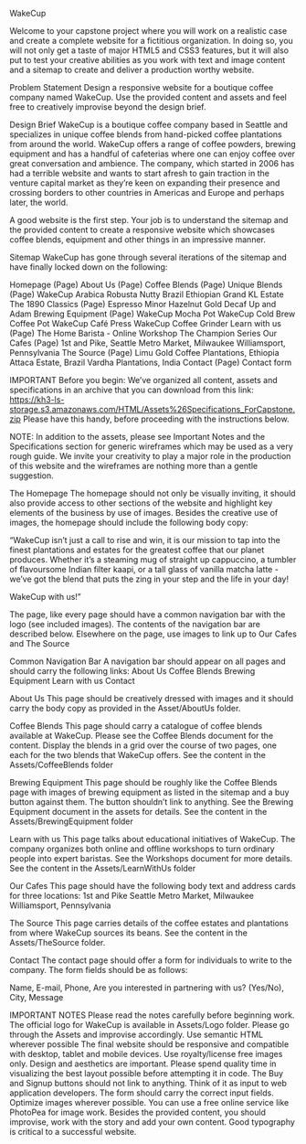 WakeCup

Welcome to your capstone project where you will work on a realistic case and create a complete website for a fictitious organization. In doing so, you will not only get a taste of major HTML5 and CSS3 features, but it will also put to test your creative abilities as you work with text and image content and a sitemap to create and deliver a production worthy website.
 
Problem Statement
Design a responsive website for a boutique coffee company named WakeCup. Use the provided content and assets and feel free to creatively improvise beyond the design brief. 
 
Design Brief
WakeCup is a boutique coffee company based in Seattle and specializes in unique coffee blends from hand-picked coffee plantations from around the world. WakeCup offers a range of coffee powders, brewing equipment and has a handful of cafeterias where one can enjoy coffee over great conversation and ambience. The company, which started in 2006 has had a terrible website and wants to start afresh to gain traction in the venture capital market as they’re keen on expanding their presence and crossing borders to other countries in Americas and Europe and perhaps later, the world. 
 
A good website is the first step. Your job is to understand the sitemap and the provided content to create a responsive website which showcases coffee blends, equipment and other things in an impressive manner.
 
Sitemap
WakeCup has gone through several iterations of the sitemap and have finally locked down on the following:
 
Homepage (Page)
About Us (Page)
Coffee Blends (Page)
Unique Blends (Page)
WakeCup Arabica
Robusta
Nutty Brazil
Ethiopian Grand
KL Estate
The 1890
Classics (Page)
Espresso Minor
Hazelnut Gold
Decaf 
Up and Adam
Brewing Equipment (Page)
WakeCup Mocha Pot
WakeCup Cold Brew Coffee Pot
WakeCup Café Press
WakeCup Coffee Grinder
Learn with us (Page)
The Home Barista - Online Workshop
The Champion Series
Our Cafes (Page)
1st and Pike, Seattle
Metro Market, Milwaukee
Williamsport, Pennsylvania
The Source (Page)
Limu Gold Coffee Plantations, Ethiopia
Attaca Estate, Brazil
Vardha Plantations, India
Contact (Page)
Contact form 
 
 
IMPORTANT
Before you begin: We’ve organized all content, assets and specifications in an archive that you can download from this link: 
https://kh3-ls-storage.s3.amazonaws.com/HTML/Assets%26Specifications_ForCapstone.zip 
Please have this handy, before proceeding with the instructions below.
 
NOTE: In addition to the assets, please see Important Notes and the Specifications section for generic wireframes which may be used as a very rough guide. We invite your creativity to play a major role in the production of this website and the wireframes are nothing more than a gentle suggestion.
 
 
 
The Homepage
The homepage should not only be visually inviting, it should also provide access to other sections of the website and highlight key elements of the business by use of images. Besides the creative use of images, the homepage should include the following body copy:
 
“WakeCup isn’t just a call to rise and win, it is our mission to tap into the finest plantations and estates for the greatest coffee that our planet produces. Whether it’s a steaming mug of straight up cappuccino, a tumbler of flavoursome Indian filter kaapi, or a tall glass of vanilla matcha latte - we’ve got the blend that puts the zing in your step and the life in your day!
 
WakeCup with us!”
 
The page, like every page should have a common navigation bar with the logo (see included images). The contents of the navigation bar are described below. Elsewhere on the page, use images to link up to Our Cafes and The Source
 
Common Navigation Bar
A navigation bar should appear on all pages and should carry the following links:
About Us
Coffee Blends
Brewing Equipment
Learn with us
Contact
 
About Us
This page should be creatively dressed with images and it should carry the body copy as provided in the Asset/AboutUs folder. 
 
Coffee Blends
This page should carry a catalogue of coffee blends available at WakeCup. Please see the Coffee Blends document for the content. Display the blends in a grid over the course of two pages, one each for the two blends that WakeCup offers. See the content in the Assets/CoffeeBlends folder
 
Brewing Equipment
This page should be roughly like the Coffee Blends page with images of brewing equipment as listed in the sitemap and a buy button against them. The button shouldn’t link to anything. See the Brewing Equipment document in the assets for details. See the content in the Assets/BrewingEquipment folder
 
Learn with us
This page talks about educational initiatives of WakeCup. The company organizes both online and offline workshops to turn ordinary people into expert baristas. See the Workshops document for more details. See the content in the Assets/LearnWithUs folder
 
Our Cafes
This page should have the following body text and address cards for three locations: 
1st and Pike Seattle
Metro Market, Milwaukee
Williamsport, Pennsylvania
 
The Source
This page carries details of the coffee estates and plantations from where WakeCup sources its beans. See the content in the Assets/TheSource folder. 
 
Contact
The contact page should offer a form for individuals to write to the company. The form fields should be as follows:
 
Name, E-mail, Phone, Are you interested in partnering with us? (Yes/No), City, Message
 
 
IMPORTANT NOTES
Please read the notes carefully before beginning work.
The official logo for WakeCup is available in Assets/Logo folder.
Please go through the Assets and improvise accordingly.
Use semantic HTML wherever possible
The final website should be responsive and compatible with desktop, tablet and mobile devices.
Use royalty/license free images only.
Design and aesthetics are important. Please spend quality time in visualizing the best layout possible before attempting it in code.
The Buy and Signup buttons should not link to anything. Think of it as input to web application developers.
The form should carry the correct input fields.
Optimize images wherever possible. You can use a free online service like PhotoPea for image work.
Besides the provided content, you should improvise, work with the story and add your own content.
Good typography is critical to a successful website.